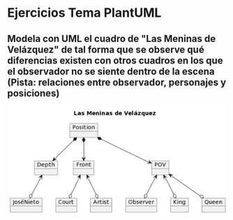 # Ejercicios Tema PlantUML

## Modela con UML el cuadro de "Las Meninas de Velázquez" de tal forma que se observe qué diferencias existen con otros cuadros en los que el observador no se siente dentro de la escena (Pista: relaciones entre observador, personajes y posiciones)

![Estado_inicial](../../Conocimiento/Ejercicios%20Tema%20Conocimiento/plantuml-meninas.png) 